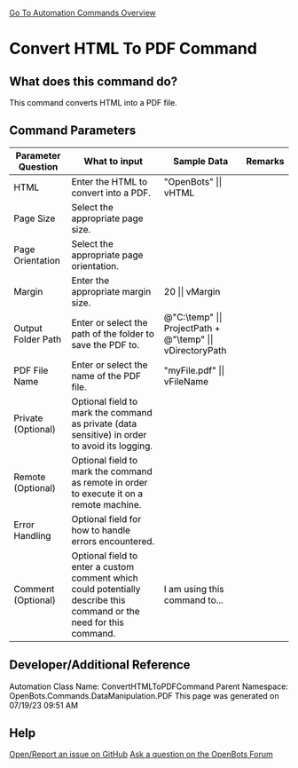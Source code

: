 <!--TITLE: Convert HTML To PDF Command -->
<!-- SUBTITLE: a command in the Data Manipulation Commands\PDF group. -->
[Go To Automation Commands Overview](/automation-commands)


# Convert HTML To PDF Command


## What does this command do?
This command converts HTML into a PDF file.


## Command Parameters
| Parameter Question   	| What to input  	|  Sample Data 	| Remarks  	|
| ---                    | ---               | ---           | ---       |
|HTML|Enter the HTML to convert into a PDF.|"<html><body style='color:black'>OpenBots</body></html>" \|\| vHTML||
|Page Size|Select the appropriate page size.|||
|Page Orientation|Select the appropriate page orientation.|||
|Margin|Enter the appropriate margin size.|20 \|\| vMargin||
|Output Folder Path|Enter or select the path of the folder to save the PDF to.|@"C:\temp" \|\| ProjectPath + @"\temp" \|\| vDirectoryPath||
|PDF File Name|Enter or select the name of the PDF file.|"myFile.pdf" \|\| vFileName||
|Private (Optional)|Optional field to mark the command as private (data sensitive) in order to avoid its logging.|||
|Remote (Optional)|Optional field to mark the command as remote in order to execute it on a remote machine.|||
|Error Handling|Optional field for how to handle errors encountered.|||
|Comment (Optional)|Optional field to enter a custom comment which could potentially describe this command or the need for this command.|I am using this command to...||


## Developer/Additional Reference
Automation Class Name: ConvertHTMLToPDFCommand
Parent Namespace: OpenBots.Commands.DataManipulation.PDF
This page was generated on 07/19/23 09:51 AM


## Help
[Open/Report an issue on GitHub](https://github.com/OpenBotsAI/OpenBots.Studio/issues/new)
[Ask a question on the OpenBots Forum](https://openbots.ai/forums/)
